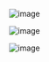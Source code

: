 ![image](https://github.com/user-attachments/assets/4f4c073b-0ba1-452f-a011-8fdc8307b598)

![image](https://github.com/user-attachments/assets/3eb7436b-25d5-488c-a4c7-c4829a70904e)


![image](https://github.com/user-attachments/assets/44927b1b-2188-4453-96c1-7ef2f0d4a66b)

